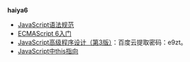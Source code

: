**haiya6**

+ [JavaScript语法规范](https://github.com/airbnb/javascript)
+ [ECMAScript 6入门](http://es6.ruanyifeng.com/)
+ [JavaScript高级程序设计（第3版）](链接：https://pan.baidu.com/s/1ED4VU75jbt7iLH7iIEKszQ)：百度云提取密码：e9zt。
+ [JavaScript中this指向](https://juejin.im/post/5c96d0c751882511c832ff7b)